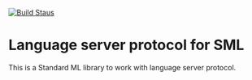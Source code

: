 [![Build Staus][travis-status]][travis]

# Language server protocol for SML

This is a Standard ML library to work with language server protocol.


[travis-status]: <https://travis-ci.org/smell-lang/sml-lsp.svg> "Build Status"
[travis]: <https://travis-ci.org/smell-lang/sml-lsp> "Build Status"
